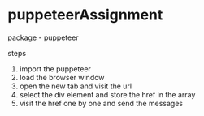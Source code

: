 # puppeteerAssignment
package - puppeteer

steps
1. import the puppeteer
2. load the browser window
3. open the new tab and visit the url
4. select the div element and store the href in the array
5. visit the href one by one and send the messages
